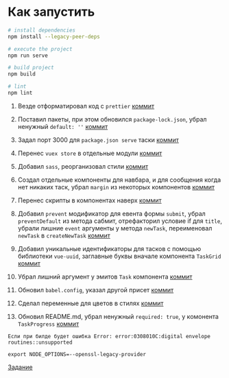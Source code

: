 # Как запустить

```bash
# install dependencies
npm install --legacy-peer-deps

# execute the project
npm run serve
```

```bash
# build project
npm build

# lint
npm lint
```

1. Везде отформатировал код с `prettier` [коммит](https://github.com/antlis/ttrefactoring/commit/62934ca706794cf00bdc87779514af1567ae5bf1)

2. Поставил пакеты, при этом обновился `package-lock.json`, убрал ненужный `default: ''` [коммит](https://github.com/antlis/ttrefactoring/commit/a7af73803375b0c2cc604c646ba50500a427da4a)

3. Задал порт 3000 для `package.json serve` таски [коммит](https://github.com/antlis/ttrefactoring/commit/d509d14c41bc0a20abe17f70ea5c7ef2b92bf4e5)

4. Перенес `vuex store` в отдельные модули [коммит](https://github.com/antlis/ttrefactoring/commit/01408497666dc4afc0df1b35f59fa36a66e1e1ef)

5. Добавил `sass`, реорганизовал стили [коммит](https://github.com/antlis/ttrefactoring/commit/88707a475b2ad10adf70f27a3d736558940fc0d5)

7. Создал отдельные компоненты для навбара, и для сообщения когда нет никаких таск, убрал `margin` из некоторых компонентов [коммит](https://github.com/antlis/ttrefactoring/commit/e029fdf4ce0c4d829ca6d800a96303816324c0c7)

8. Перенес скрипты в компонентах наверх [коммит](https://github.com/antlis/ttrefactoring/commit/d17e0ac89b28893c1b4b3e336778bc3e4607f1da)

9. Добавил `prevent` модификатор для евента формы `submit`, убрал `preventDefault` из метода сабмит, отрефакторил условие if для `title`, убрали лишние `event` аргументы у метода `newTask`, переименовал `newTask` в `createNewTask` [коммит](https://github.com/antlis/ttrefactoring/commit/b0a40a9747446a2e70c7824a54c904611f8876da)

10. Добавил уникальные идентификаторы для тасков с помощью библиотеки `vue-uuid`, заглавные буквы вначале компонента `TaskGrid` [коммит](https://github.com/antlis/ttrefactoring/commit/bd5e2f65ddf79eee00d0ce03fa782cb19ed77e3a)

11. Убрал лишний аргумент у эмитов `Task` компонента [коммит](https://github.com/antlis/ttrefactoring/commit/6c7390535dace98806429b5f98136a8600d30b80)

12. Обновил `babel.config`, указал другой присет [коммит](https://github.com/antlis/ttrefactoring/commit/b11835d2268e290d3682609894a340c828b815ea)

13. Сделал переменные для цветов в стилях [коммит](https://github.com/antlis/ttrefactoring/commit/4057badd80d080f128ab6d13314904192fd7b245)

14. Обновил README.md, убрал ненужный `required: true`, у комонента `TaskProgress` [коммит](https://github.com/antlis/ttrefactoring/commit/27714ca506006ad4d28472352274636ee99b3884)

```
Если при билде будет ошибка Error: error:0308010C:digital envelope routines::unsupported

export NODE_OPTIONS=--openssl-legacy-provider
```

[Задание](https://docs.google.com/document/d/1N5BQ4Df2vvhKl2k4i8S8TROGYh9Laf1-/edit?usp=sharing&ouid=106251946952584336779&rtpof=true&sd=true)
